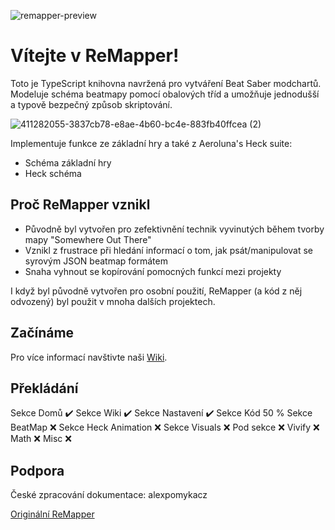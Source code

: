 ![remapper-preview](https://github.com/user-attachments/assets/599f6913-aae5-421e-ab50-c776a5ef5d9d)

# Vítejte v ReMapper!

Toto je TypeScript knihovna navržená pro vytváření Beat Saber modchartů. Modeluje schéma beatmapy pomocí obalových tříd a umožňuje jednodušší a typově bezpečný způsob skriptování.

![411282055-3837cb78-e8ae-4b60-bc4e-883fb40ffcea (2)](https://github.com/user-attachments/assets/6db1e59f-d99f-4608-8b78-f7c2b605f410)

Implementuje funkce ze základní hry a také z Aeroluna's Heck suite:
- Schéma základní hry
- Heck schéma

## Proč ReMapper vznikl

- Původně byl vytvořen pro zefektivnění technik vyvinutých během tvorby mapy "Somewhere Out There"
- Vznikl z frustrace při hledání informací o tom, jak psát/manipulovat se syrovým JSON beatmap formátem
- Snaha vyhnout se kopírování pomocných funkcí mezi projekty

I když byl původně vytvořen pro osobní použití, ReMapper (a kód z něj odvozený) byl použit v mnoha dalších projektech.

## Začínáme

Pro více informací navštivte naši [Wiki](https://remappercz.vercel.app/).

## Překládání

Sekce Domů ✔️
Sekce Wiki ✔️
Sekce Nastavení ✔️
Sekce Kód 50 %
Sekce BeatMap ❌
Sekce Heck Animation ❌
Sekce Visuals ❌
Pod sekce ❌
Vivify ❌
Math ❌
Misc ❌

## Podpora

České zpracování dokumentace: alexpomykacz

[Originální ReMapper](https://github.com/Swifter1243/ReMapper)
```
